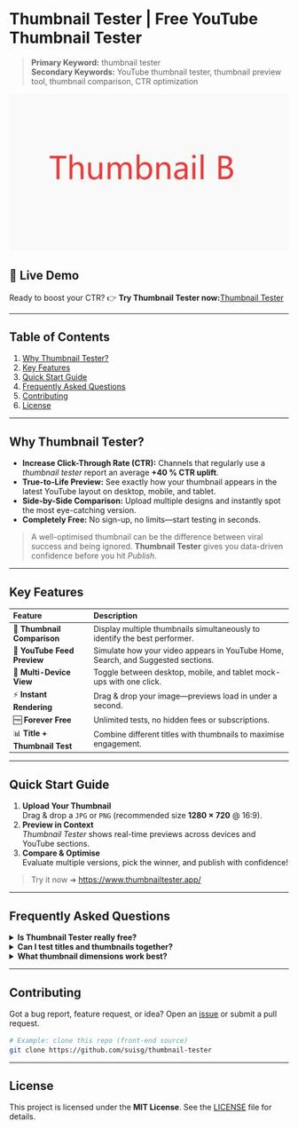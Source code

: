 # Thumbnail Tester | Free YouTube Thumbnail Tester

> **Primary Keyword:** thumbnail tester  
> **Secondary Keywords:** YouTube thumbnail tester, thumbnail preview tool, thumbnail comparison, CTR optimization

[![Thumbnail Tester Banner](public/thumbnail-B.webp)](https://www.thumbnailtester.app/)

<!--
  title: Free YouTube Thumbnail Tester – Preview & Compare Thumbnails Before Publishing
  description: Thumbnail Tester is a 100% free online tool that lets creators preview, compare, and optimise YouTube thumbnails for higher click-through rates.
  url: https://www.thumbnailtester.app/
  keywords: thumbnail tester, YouTube thumbnail tester, thumbnail preview, compare thumbnails, CTR optimisation, YouTube tools
-->

## 🔗 Live Demo

Ready to boost your CTR? 👉 **Try Thumbnail Tester now:**[Thumbnail Tester](https://www.thumbnailtester.app/)

---

## Table of Contents

1. [Why Thumbnail Tester?](#why-thumbnail-tester)
2. [Key Features](#key-features)
3. [Quick Start Guide](#quick-start-guide)
4. [Frequently Asked Questions](#frequently-asked-questions)
5. [Contributing](#contributing)
6. [License](#license)

---

## Why Thumbnail Tester?

* **Increase Click-Through Rate (CTR):** Channels that regularly use a *thumbnail tester* report an average **+40 % CTR uplift**.
* **True-to-Life Preview:** See exactly how your thumbnail appears in the latest YouTube layout on desktop, mobile, and tablet.
* **Side-by-Side Comparison:** Upload multiple designs and instantly spot the most eye-catching version.
* **Completely Free:** No sign-up, no limits—start testing in seconds.

> A well-optimised thumbnail can be the difference between viral success and being ignored. **Thumbnail Tester** gives you data-driven confidence before you hit *Publish*.

---

## Key Features

| Feature | Description |
| :--- | :--- |
| 🎯 **Thumbnail Comparison** | Display multiple thumbnails simultaneously to identify the best performer. |
| 👀 **YouTube Feed Preview** | Simulate how your video appears in YouTube Home, Search, and Suggested sections. |
| 📱 **Multi-Device View** | Toggle between desktop, mobile, and tablet mock-ups with one click. |
| ⚡ **Instant Rendering** | Drag & drop your image—previews load in under a second. |
| 🆓 **Forever Free** | Unlimited tests, no hidden fees or subscriptions. |
| 📊 **Title + Thumbnail Test** | Combine different titles with thumbnails to maximise engagement. |

---

## Quick Start Guide

1. **Upload Your Thumbnail**  
   Drag & drop a `JPG` or `PNG` (recommended size **1280 × 720** @ 16:9).
2. **Preview in Context**  
   *Thumbnail Tester* shows real-time previews across devices and YouTube sections.
3. **Compare & Optimise**  
   Evaluate multiple versions, pick the winner, and publish with confidence!

> Try it now ➜ <https://www.thumbnailtester.app/>

---

## Frequently Asked Questions

<details>
<summary><strong>Is Thumbnail Tester really free?</strong></summary>

Absolutely! All features are available without registration or usage limits.

</details>

<details>
<summary><strong>Can I test titles and thumbnails together?</strong></summary>

Yes. After uploading a thumbnail, simply input different titles to preview how they pair together.

</details>

<details>
<summary><strong>What thumbnail dimensions work best?</strong></summary>

YouTube recommends **1280 × 720** pixels (16:9). Larger sizes are also supported, but 16:9 offers the best compatibility.

</details>

---

## Contributing

Got a bug report, feature request, or idea? Open an [issue](https://github.com/suisg/thumbnail-tester/issues) or submit a pull request.

```bash
# Example: clone this repo (front-end source)
git clone https://github.com/suisg/thumbnail-tester
```

---

## License

This project is licensed under the **MIT License**. See the [LICENSE](LICENSE) file for details. 